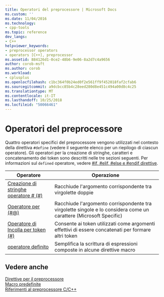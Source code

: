 ```yaml
---
title: Operatori del preprocessore | Microsoft Docs
ms.custom: ''
ms.date: 11/04/2016
ms.technology:
- cpp-tools
ms.topic: reference
dev_langs:
- C++
helpviewer_keywords:
- preprocessor operators
- operators [C++], preprocessor
ms.assetid: 884126d1-0ce2-48b6-9e06-8a2d7c4a9656
author: corob-msft
ms.author: corob
ms.workload:
- cplusplus
ms.openlocfilehash: c1bc364f0b24ed0f2e561ff9f452018faf2cfab6
ms.sourcegitcommit: a9dcbcc85b4c28eed280d8e451c494a00d8c4c25
ms.translationtype: MT
ms.contentlocale: it-IT
ms.lasthandoff: 10/25/2018
ms.locfileid: "50066461"
---
```

# <a name="preprocessor-operators"></a>Operatori del preprocessore
Quattro operatori specifici del preprocessore vengono utilizzati nel contesto della direttiva `#define` (vedere il seguente elenco per un riepilogo di ciascun operatore). Gli operatori per la creazione di stringhe, caratteri e concatenamento dei token sono descritti nelle tre sezioni seguenti. Per informazioni sul `defined` operatore, vedere [#if, #elif, #else e #endif direttive](../preprocessor/hash-if-hash-elif-hash-else-and-hash-endif-directives-c-cpp.md).

|Operatore|Operazione|
|--------------|------------|
|[Creazione di stringhe operatore # (#)](../preprocessor/stringizing-operator-hash.md)|Racchiude l'argomento corrispondente tra virgolette doppie|
|[Operatore per (#@)](../preprocessor/charizing-operator-hash-at.md)|Racchiude l'argomento corrispondente tra virgolette singole e lo considera come un carattere (Microsoft Specific)|
|[Operatore di Incolla per token (#)](../preprocessor/token-pasting-operator-hash-hash.md)|Consente ai token utilizzati come argomenti effettivi di essere concatenati per formare altri token|
|[operatore definito](../preprocessor/hash-if-hash-elif-hash-else-and-hash-endif-directives-c-cpp.md)|Semplifica la scrittura di espressioni composte in alcune direttive macro|

## <a name="see-also"></a>Vedere anche

[Direttive per il preprocessore](../preprocessor/preprocessor-directives.md)<br/>
[Macro predefinite](../preprocessor/predefined-macros.md)<br/>
[Riferimenti al preprocessore C/C++](../preprocessor/c-cpp-preprocessor-reference.md)